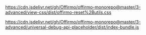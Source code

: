 
https://cdn.jsdelivr.net/gh/Offirmo/offirmo-monorepo@master/3-advanced/view-css/dist/offirmo-reset%2Butils.css

https://cdn.jsdelivr.net/gh/Offirmo/offirmo-monorepo@master/3-advanced/universal-debug-api-placeholder/dist/index-bundle.js
